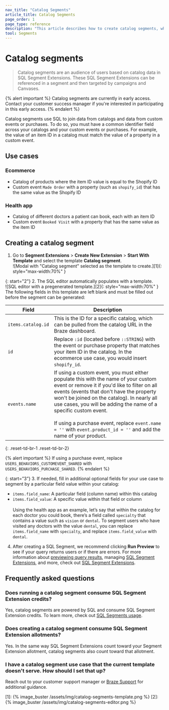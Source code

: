 ```yaml
---
nav_title: "Catalog Segments"
article_title: Catalog Segments
page_order: 1
page_type: reference
description: "This article describes how to create catalog segments, which use catalog data in SQL Segment Extensions to build audiences of users."
tool: Segments
---
```


# Catalog segments

> Catalog segments are an audience of users based on catalog data in SQL Segment Extensions. These SQL Segment Extensions can be referenced in a segment and then targeted by campaigns and Canvases. 

{% alert important %}
Catalog segments are currently in early access. Contact your customer success manager if you're interested in participating in this early access.
{% endalert %}

Catalog segments use SQL to join data from catalogs and data from custom events or purchases. To do so, you must have a common identifier field across your catalogs and your custom events or purchases. For example, the value of an item ID in a catalog must match the value of a property in a custom event.

## Use cases

### Ecommerce

- Catalog of products where the item ID value is equal to the Shopify ID
- Custom event `Made Order` with a property (such as `shopify_id`) that has the same value as the Shopify ID

### Health app

- Catalog of different doctors a patient can book, each with an item ID  
- Custom event `Booked Visit` with a property that has the same value as the item ID

## Creating a catalog segment

1. Go to **Segment Extensions** > **Create New Extension** > **Start With Template** and select the template **Catalog segment**. <br>![Modal with "Catalog segment" selected as the template to create.][1]{: style="max-width:70%" }

{: start="2"}
2. The SQL editor automatically populates with a template. <br>![SQL editor with a pregenerated template.][2]{: style="max-width:70%" }<br>The following fields in this template are left blank and must be filled out before the segment can be generated:

| Field | Description |
| --- | --- |
| `items.catalog.id` | This is the ID for a specific catalog, which can be pulled from the catalog URL in the Braze dashboard. |
| `id` | Replace `:id` (located before `::STRING`) with the event or purchase property that matches your item ID in the catalog. In the ecommerce use case, you would insert `shopify_id`. |
| `events.name` |  If using a custom event, you must either populate this with the name of your custom event or remove it if you'd like to filter on all events (events that don't have the property won't be joined on the catalog). In nearly all use cases, you will be adding the name of a specific custom event.<br><br>If using a purchase event, replace `event.name = ''` with `event.product_id = ''` and add the name of your product.|
{: .reset-td-br-1 .reset-td-br-2}

{% alert important %}
If using a purchase event, replace `USERS_BEHAVIORS_CUSTOMEVENT_SHARED` with `USERS_BEHAVIORS_PURCHASE_SHARED`.
{% endalert %}

{: start=”3”}
3. If needed, fill in additional optional fields for your use case to segment by a particular field value within your catalog:
- `items.field_name`: A particular field (column name) within this catalog
- `items.field_value`: A specific value within that field or column <br><br> Using the health app as an example, let’s say that within the catalog for each doctor you could book, there’s a field called `specialty` that contains a value such as `vision` or `dental`. To segment users who have visited any doctors with the value `dental`, you can replace `items.field_name` with `specialty`, and replace `items.field_value` with `dental`. 

4. After creating a SQL Segment, we recommend clicking **Run Preview** to see if your query returns users or if there are errors. For more information about [previewing query results]({{site.baseurl}}/user_guide/engagement_tools/segments/sql_segments/#previewing-results), managing [SQL Segment Extensions]({{site.baseurl}}/user_guide/engagement_tools/segments/sql_segments/#managing-sql-segment-extensions), and more, check out [SQL Segment Extensions]({{site.baseurl}}/user_guide/engagement_tools/segments/sql_segments/). 

## Frequently asked questions

### Does running a catalog segment consume SQL Segment Extension credits?

Yes, catalog segments are powered by SQL and consume SQL Segment Extension credits. To learn more, check out [SQL Segments usage]({{site.baseurl}}/user_guide/engagement_tools/segments/sql_segments#monitoring-your-sql-segments-usage).

### Does creating a catalog segment consume SQL Segment Extension allotments?

Yes. In the same way SQL Segment Extensions count toward your Segment Extension allotment, catalog segments also count toward that allotment.

### I have a catalog segment use case that the current template doesn't serve. How should I set that up?

Reach out to your customer support manager or [Braze Support]({{site.baseurl}}/help/support/) for additional guidance.

[1]: {% image_buster /assets/img/catalog-segments-template.png %}
[2]: {% image_buster /assets/img/catalog-segments-editor.png %}